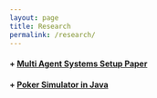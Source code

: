 ```yaml
---
layout: page
title: Research
permalink: /research/
---
```

#### + [Multi Agent Systems Setup Paper](/multiagentsystems/2018/04/21/Multi-Agent-Systems-Setup)
#### + [Poker Simulator in Java](multiagentsystems/2018/11/05/Poker-Simulator)
